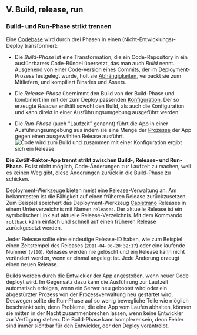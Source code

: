 ﻿## V. Build, release, run
### Build- und Run-Phase strikt trennen

Eine [Codebase](./codebase) wird durch drei Phasen in einen (Nicht-Entwicklungs)-Deploy transformiert:

* Die *Build-Phase* ist eine Transformation, die ein Code-Repository in ein ausführbarers Code-Bündel übersetzt, das man auch *Build* nennt. Ausgehend von einer Code-Version eines Commits, der im Deployment-Prozess festgelegt wurde, holt sie [Abhängigkeiten](./dependencies), verpackt sie zum Mitliefern, und kompiliert Binaries und Assets.
* Die *Release-Phase* übernimmt den Build von der Build-Phase und kombiniert ihn mit der zum Deploy passenden [Konfiguration](./config). Der so erzeugte *Release* enthält sowohl den Build, als auch die Konfiguration und kann direkt in einer Ausführungsumgebung ausgeführt werden.

* Die *Run-Phase* (auch "Laufzeit" genannt) führt die App in einer Ausführungsumgebung aus indem sie eine Menge der [Prozesse](./processes) der App gegen einen ausgewählten Release ausführt.
![Code wird zum Build und zusammen mit einer Konfiguration ergibt sich ein Release](/images/release.png)

**Die Zwölf-Faktor-App trennt strikt zwischen Build-, Release- und Run-Phase.** Es ist  nicht möglich, Code-Änderungen zur Laufzeit zu machen, weil es keinen Weg gibt, diese Änderungen zurück in die Build-Phase zu schicken.

Deployment-Werkzeuge bieten meist eine Release-Verwaltung an. Am bekanntesten ist die Fähigkeit auf einen früheren Release zurückzusetzen. Zum Beispiel speichert das Deployment-Werkzeug [Capistrano](https://github.com/capistrano/capistrano/wiki) Releases in einem Unterverzeichnis mit Namen `releases`. Der aktuelle Release ist ein symbolischer Link auf aktuelle Release-Verzeichnis. Mit dem Kommando `rollback` kann einfach und schnell auf einen früheren Release zurückgesetzt werden.

Jeder Release sollte eine eindeutige Release-ID haben, wie zum Beispiel einen Zeitstempel des Releases (`2011-04-06-20:32:17`) oder eine laufende Nummer (`v100`). Releases werden nie gelöscht und ein Release kann nicht verändert werden, wenn er einmal angelegt ist. Jede Änderung erzeugt einen neuen Release.

Builds werden durch die Entwickler der App angestoßen, wenn neuer Code deployt wird. Im Gegensatz dazu kann die Ausführung zur Laufzeit automatisch erfolgen, wenn ein Server neu gebootet wird oder ein abgestürzter Prozess von der Prozessverwaltung neu gestartet wird. Deswegen sollte die Run-Phase auf so wenig bewegliche Teile wie möglich beschränkt sein, denn Probleme, die eine App vom Laufen abhalten, können sie mitten in der Nacht zusammenbrechen lassen, wenn keine Entwickler zur Verfügung stehen. Die Build-Phase kann komplexer sein, denn Fehler sind immer sichtbar für den Entwickler, der den Deploy vorantreibt.


